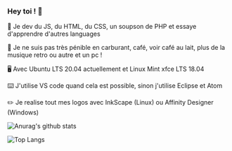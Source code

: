### Hey toi ! 👋

💪 Je dev du JS, du HTML, du CSS, un soupson de PHP et essaye d'apprendre d'autres languages 

🍵 Je ne suis pas très pénible en carburant, café, voir café au lait, plus de la musique retro ou autre et un pc !

🖥️ Avec Ubuntu LTS 20.04 actuellement et Linux Mint xfce LTS 18.04

⌨️ J'utilise VS code quand cela est possible, sinon j'utilise Eclipse et Atom

✏️ Je realise tout mes logos avec InkScape (Linux) ou Affinity Designer (Windows)

![Anurag's github stats](https://github-readme-stats.vercel.app/api?username=stereo18&show_icons=true)

![Top Langs](https://github-readme-stats.vercel.app/api/top-langs/?username=stereo18&layout=compact)
